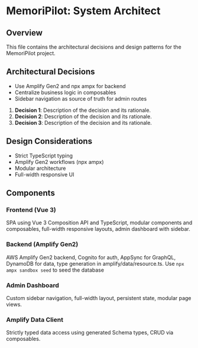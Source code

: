 # MemoriPilot: System Architect

## Overview
This file contains the architectural decisions and design patterns for the MemoriPilot project.

## Architectural Decisions

- Use Amplify Gen2 and npx ampx for backend
- Centralize business logic in composables
- Sidebar navigation as source of truth for admin routes



1. **Decision 1**: Description of the decision and its rationale.
2. **Decision 2**: Description of the decision and its rationale.
3. **Decision 3**: Description of the decision and its rationale.



## Design Considerations

- Strict TypeScript typing
- Amplify Gen2 workflows (npx ampx)
- Modular architecture
- Full-width responsive UI



## Components

### Frontend (Vue 3)

SPA using Vue 3 Composition API and TypeScript, modular components and composables, full-width responsive layouts, admin dashboard with sidebar.

### Backend (Amplify Gen2)

AWS Amplify Gen2 backend, Cognito for auth, AppSync for GraphQL, DynamoDB for data, type generation in amplify/data/resource.ts. Use `npx ampx sandbox seed` to seed the database

### Admin Dashboard

Custom sidebar navigation, full-width layout, persistent state, modular page views.

### Amplify Data Client

Strictly typed data access using generated Schema types, CRUD via composables.



